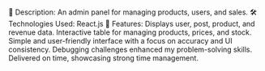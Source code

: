 📌
 Description: An admin panel for managing products, users, and
 sales.
 🛠
 Technologies Used: React.js
 🔹
 Features:
 Displays user, post, product, and revenue data.
 Interactive table for managing products, prices, and stock.
 Simple and user-friendly interface with a focus on accuracy and UI
 consistency.
 Debugging challenges enhanced my problem-solving skills.
 Delivered on time, showcasing strong time management.
